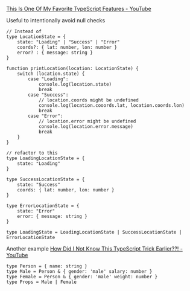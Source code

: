 [This Is One Of My Favorite TypeScript Features - YouTube](https://www.youtube.com/watch?v=xsfdypZCLQ8&ab_channel=WebDevSimplified)

Useful to intentionally avoid null checks
```tsx
// Instead of
type LocationState = {
	state: "Loading" | "Success" | "Error"
	coords?: { lat: number, lon: number }
	error? : { message: string }
}

function printLocation(location: LocationState) {
	switch (location.state) {
		case "Loading":
			console.log(location.state)
			break
		case "Success":
			// location.coords might be undefined
			console.log(location.cooords.lat, location.coords.lon)
			break
		case "Error":
			// location.error might be undefined
			console.log(location.error.message)
			break
	}
}

// refactor to this
type LoadingLocationState = {
	state: "Loading"
}

type SuccessLocationState = {
	state: "Success"
	coords: { lat: number, lon: number }
}

type ErrorLocationState = {
	state: "Error"
	error: { message: string }
}

type LoadingState = LoadingLocationState | SuccessLocationState | ErrorLocationState
```


Another example [How Did I Not Know This TypeScript Trick Earlier??! - YouTube](https://www.youtube.com/watch?v=9i38FPugxB8&ab_channel=Joshtriedcoding)
```tsx
type Person = { name: string } 
type Male = Person & { gender: 'male' salary: number }
type Female = Person & { gender: 'male' weight: number } 
type Props = Male | Female
```